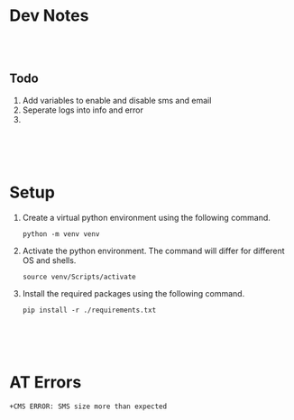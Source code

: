 # Dev Notes

<br>
<br>

## Todo

1. Add variables to enable and disable sms and email
1. Seperate logs into info and error
1.

<br>
<br>
<br>

# Setup

1. Create a virtual python environment using the following command.

   ```
   python -m venv venv
   ```

2. Activate the python environment. The command will differ for different OS and shells.

   ```
   source venv/Scripts/activate
   ```

3. Install the required packages using the following command.

   ```
   pip install -r ./requirements.txt
   ```

<br>
<br>
<br>

# AT Errors

```
+CMS ERROR: SMS size more than expected
```
